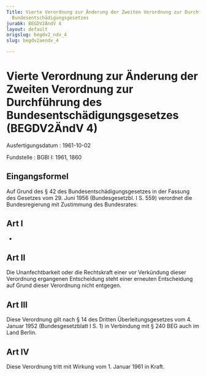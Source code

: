 ```yaml
---
Title: Vierte Verordnung zur Änderung der Zweiten Verordnung zur Durchführung des
  Bundesentschädigungsgesetzes
jurabk: BEGDV2ÄndV 4
layout: default
origslug: begdv2_ndv_4
slug: begdv2aendv_4

---
```


# Vierte Verordnung zur Änderung der Zweiten Verordnung zur Durchführung des Bundesentschädigungsgesetzes (BEGDV2ÄndV 4)

Ausfertigungsdatum
:   1961-10-02

Fundstelle
:   BGBl I: 1961, 1860

## Eingangsformel

Auf Grund des § 42 des Bundesentschädigungsgesetzes in der Fassung des
Gesetzes vom 29. Juni 1956 (Bundesgesetzbl. I S. 559) verordnet die
Bundesregierung mit Zustimmung des Bundesrates:

## Art I

-

## Art II

Die Unanfechtbarkeit oder die Rechtskraft einer vor Verkündung dieser
Verordnung ergangenen Entscheidung steht einer erneuten Entscheidung
auf Grund dieser Verordnung nicht entgegen.

## Art III

Diese Verordnung gilt nach § 14 des Dritten Überleitungsgesetzes vom
4\. Januar 1952 (Bundesgesetzblatt I S. 1) in Verbindung mit § 240 BEG
auch im Land Berlin.

## Art IV

Diese Verordnung tritt mit Wirkung vom 1. Januar 1961 in Kraft.

